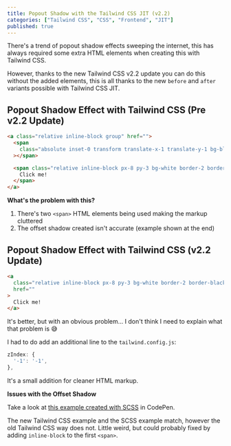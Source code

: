 ```yaml
---
title: Popout Shadow with the Tailwind CSS JIT (v2.2)
categories: ["Tailwind CSS", "CSS", "Frontend", "JIT"]
published: true
---
```


There's a trend of popout shadow effects sweeping the internet, this has always required some extra HTML elements when creating this with Tailwind CSS.

However, thanks to the new Tailwind CSS v2.2 update you can do this without the added elements, this is all thanks to the new `before` and `after` variants possible with Tailwind CSS JIT.

## Popout Shadow Effect with Tailwind CSS (Pre v2.2 Update)

```html
<a class="relative inline-block group" href="">
  <span
    class="absolute inset-0 transform translate-x-1 translate-y-1 bg-black group-hover:translate-y-0 group-hover:translate-x-0"
  ></span>

  <span class="relative inline-block px-8 py-3 bg-white border-2 border-black">
    Click me!
  </span>
</a>
```

**What's the problem with this?**

1. There's two `<span>` HTML elements being used making the markup cluttered
2. The offset shadow created isn't accurate (example shown at the end)

## Popout Shadow Effect with Tailwind CSS (v2.2 Update)

```html
<a
  class="relative inline-block px-8 py-3 bg-white border-2 border-black after:absolute after:inset-0 after:translate-x-1 after:translate-y-1 after:bg-black after:-z-1 hover:after:translate-x-0 hover:after:translate-y-0"
  href=""
>
  Click me!
</a>
```

It's better, but with an obvious problem... I don't think I need to explain what that problem is 😅

I had to do add an additional line to the `tailwind.config.js`:

```js
zIndex: {
  '-1': '-1',
},
```

It's a small addition for cleaner HTML markup.

**Issues with the Offset Shadow**

Take a look at [this example created with SCSS](https://codepen.io/markmead/pen/gOmErLy) in CodePen.

The new Tailwind CSS example and the SCSS example match, however the old Tailwind CSS way does not. Little weird, but could probably fixed by adding `inline-block` to the first `<span>`.
